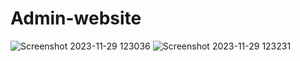 # Admin-website
![Screenshot 2023-11-29 123036](https://github.com/Dantechdevs/Admin-website/assets/56880881/6fe54ab9-e681-41a2-83e9-f5a1276d9d04)
![Screenshot 2023-11-29 123231](https://github.com/Dantechdevs/Admin-website/assets/56880881/671faea1-a409-47dd-a09d-22bfefe41451)
